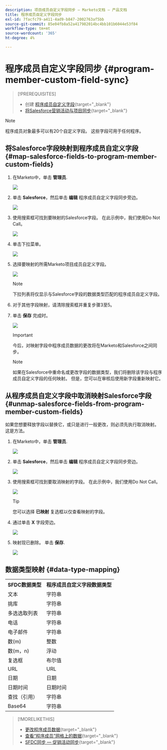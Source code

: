 ```yaml
---
description: 项目成员自定义字段同步 — Marketo文档 — 产品文档
title: 程序成员自定义字段同步
exl-id: 7facfc79-a411-4ad9-b847-2002763af5bb
source-git-commit: 85e04fb8a52a417982014bc4bb101b6044e53f84
workflow-type: tm+mt
source-wordcount: '365'
ht-degree: 4%

---
```


# 程序成员自定义字段同步 {#program-member-custom-field-sync}

>[!PREREQUISITES]
>
>* 创建 [程序成员自定义字段](/help/marketo/product-docs/core-marketo-concepts/programs/working-with-programs/program-member-custom-fields.md){target=&quot;_blank&quot;}
>* [将Salesforce营销活动与项目同步](/help/marketo/product-docs/core-marketo-concepts/programs/working-with-programs/sync-an-sfdc-campaign-with-a-program.md){target=&quot;_blank&quot;}


>[!NOTE]
>
>程序成员对象最多可以有20个自定义字段。 这些字段可用于任何程序。

## 将Salesforce字段映射到程序成员自定义字段 {#map-salesforce-fields-to-program-member-custom-fields}

1. 在Marketo中，单击 **管理员**.

   ![](assets/program-member-custom-field-sync-1.png)

1. 单击 **Salesforce**，然后单击 **编辑** 程序成员自定义字段同步旁边。

   ![](assets/program-member-custom-field-sync-2.png)

1. 使用搜索框可找到要映射的Salesforce字段。 在此示例中，我们使用Do Not Call。

   ![](assets/program-member-custom-field-sync-3.png)

1. 单击下拉菜单。

   ![](assets/program-member-custom-field-sync-4.png)

1. 选择要映射的所需Marketo项目成员自定义字段。

   ![](assets/program-member-custom-field-sync-5.png)

   >[!NOTE]
   >
   >下拉列表将仅显示与Salesforce字段的数据类型匹配的程序成员自定义字段。

1. 对于其他字段映射，请清除搜索框并重复步骤3至5。

1. 单击 **保存** 完成时。

   ![](assets/program-member-custom-field-sync-6.png)

   >[!IMPORTANT]
   >
   >今后，对映射字段中程序成员数据的更改将在Marketo和Salesforce之间同步。

   >[!NOTE]
   >
   >如果在Salesforce中重命名或更改字段的数据类型，我们将删除该字段与程序成员自定义字段的任何映射。 但是，您可以在审核后使用新字段重新映射它。

## 从程序成员自定义字段中取消映射Salesforce字段 {#unmap-salesforce-fields-from-program-member-custom-fields}

如果您想要释放字段以替换它，或只是进行一般更改，则必须先执行取消映射。 这是方法。

1. 在Marketo中，单击 **管理员**.

   ![](assets/program-member-custom-field-sync-7.png)

1. 单击 **Salesforce**，然后单击 **编辑** 程序成员自定义字段同步旁边。

   ![](assets/program-member-custom-field-sync-8.png)

1. 使用搜索框可找到要取消映射的字段。 在此示例中，我们使用Do Not Call。

   ![](assets/program-member-custom-field-sync-9.png)

   >[!TIP]
   >
   >您可以选择 **已映射** 复选框以仅查看映射的字段。

1. 通过单击 **X** 字段旁边。

   ![](assets/program-member-custom-field-sync-10.png)

1. 映射现已删除。 单击 **保存**.

   ![](assets/program-member-custom-field-sync-11.png)

## 数据类型映射 {#data-type-mapping}

<table>
  <colgroup>
    <col/>
    <col/>
  </colgroup>
  <tbody>
    <tr>
      <th>SFDC数据类型</th>
      <th>程序成员自定义字段数据类型</th>
    </tr>
    <tr>
      <td>文本</td>
      <td>字符串</td>
    </tr>
    <tr>
      <td>挑库</td>
      <td>字符串</td>
    </tr>
    <tr>
      <td>多选选取列表</td>
      <td>字符串</td>
    </tr>
    <tr>
      <td>电话</td>
      <td>字符串</td>
    </tr>
    <tr>
      <td>电子邮件</td>
      <td>字符串</td>
    </tr>
    <tr>
      <td>数(m)</td>
      <td>整数</td>
    </tr>
    <tr>
      <td>数(m，n)</td>
      <td>浮动</td>
    </tr>
    <tr>
      <td>复选框</td>
      <td>布尔值</td>
    </tr>
    <tr>
      <td>URL</td>
      <td>URL</td>
    </tr>
    <tr>
      <td>日期</td>
      <td>日期</td>
    </tr>
    <tr>
      <td>日期时间</td>
      <td>日期时间</td>
    </tr>
    <tr>
      <td>查找（引用）</td>
      <td>字符串</td>
    </tr>
    <tr>
      <td>Base64</td>
      <td>字符串</td>
    </tr>
  </tbody>
</table>

>[!MORELIKETHIS]
>
>* [更改程序成员数据](/help/marketo/product-docs/core-marketo-concepts/smart-campaigns/program-flow-actions/change-program-member-data.md){target=&quot;_blank&quot;}
>* [查看“程序成员”网格上的数据](/help/marketo/product-docs/core-marketo-concepts/programs/working-with-programs/manage-and-view-members.md){target=&quot;_blank&quot;}
>* [SFDC同步 — 促销活动同步](/help/marketo/product-docs/crm-sync/salesforce-sync/sfdc-sync-details/sfdc-sync-campaign-sync.md){target=&quot;_blank&quot;}

